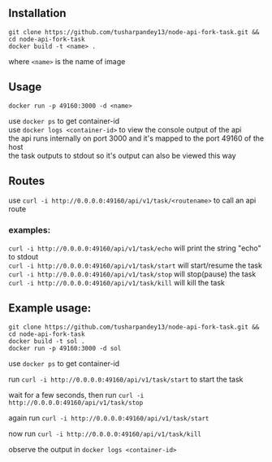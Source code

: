 

## Installation  
    git clone https://github.com/tusharpandey13/node-api-fork-task.git && cd node-api-fork-task
    docker build -t <name> .
where `<name>` is the name of image

## Usage  
    docker run -p 49160:3000 -d <name>  
use `docker ps` to get container-id  
use `docker logs <container-id>` to view the console output of the api  
the api runs internally on port 3000 and it's mapped to the port 49160 of the host  
the task outputs to stdout so it's output can also be viewed this way  

## Routes  
use `curl -i http://0.0.0.0:49160/api/v1/task/<routename>` to call an api route  
### examples:  
`curl -i http://0.0.0.0:49160/api/v1/task/echo` will print the string "echo" to stdout  
`curl -i http://0.0.0.0:49160/api/v1/task/start` will start/resume the task  
`curl -i http://0.0.0.0:49160/api/v1/task/stop` will stop(pause) the task  
`curl -i http://0.0.0.0:49160/api/v1/task/kill` will kill the task  

## Example usage:  
    git clone https://github.com/tusharpandey13/node-api-fork-task.git && cd node-api-fork-task  
    docker build -t sol .  
    docker run -p 49160:3000 -d sol  
  
use `docker ps` to get container-id  
  
run `curl -i http://0.0.0.0:49160/api/v1/task/start` to start the task  
  
wait for a few seconds, then run `curl -i http://0.0.0.0:49160/api/v1/task/stop`  
  
again run `curl -i http://0.0.0.0:49160/api/v1/task/start`  
  
now run `curl -i http://0.0.0.0:49160/api/v1/task/kill`  
  
observe the output in `docker logs <container-id>`
